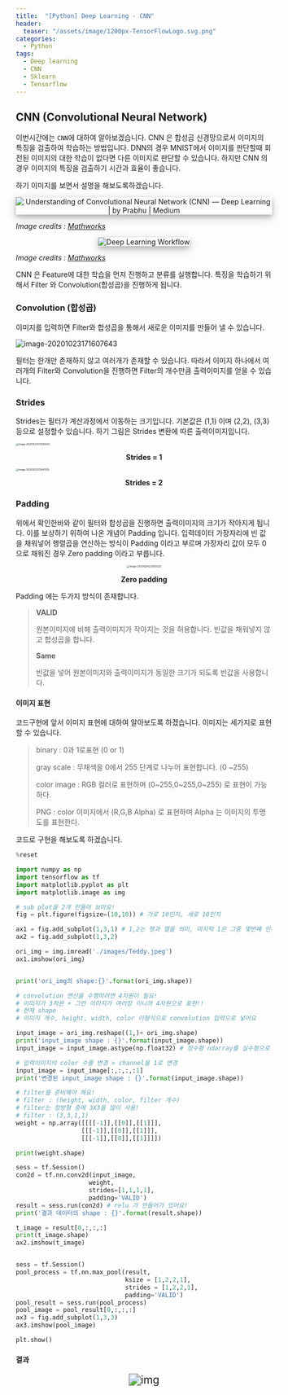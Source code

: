 ```yaml
---
title:  "[Python] Deep Learning - CNN"
header:
  teaser: "/assets/image/1200px-TensorFlowLogo.svg.png"
categories: 
  - Python
tags:
  - Deep learning
  - CNN
  - Sklearn
  - Tensorflow
---
```

## CNN (Convolutional Neural Network)

이번시간에는 `CNN`에 대하여 알아보겠습니다. CNN 은 합성곱 신경망으로서 이미지의 특징을 검출하여 학습하는 방법입니다. DNN의 경우 MNIST에서 이미지를 판단할때 회전된 이미지의 대한 학습이 없다면 다른 이미지로 판단할 수 있습니다. 하지만 CNN 의 경우 이미지의 특징을 검출하기 시간과 효율이 좋습니다. 

하기 이미지를 보면서 설명을 해보도록하겠습니다.

<p align='center'><img src="../../assets/image/1*XbuW8WuRrAY5pC4t-9DZAQ-20201023100830148.jpeg" alt="Understanding of Convolutional Neural Network (CNN) — Deep Learning | by  Prabhu | Medium" style="box-shadow: 0 4px 8px 0 rgba(0, 0, 0, 0.2), 0 6px 20px 0 rgba(0, 0, 0, 0.19"></p>

*Image credits : [Mathworks](https://kr.mathworks.com/?s_tid=gn_logo)*

<p align='center'><img src="../../assets/image/1595600945708.jpg" alt="Deep Learning Workflow" style="box-shadow: 0 4px 8px 0 rgba(0, 0, 0, 0.2), 0 6px 20px 0 rgba(0, 0, 0, 0.19"></p>

*Image credits : [Mathworks](https://kr.mathworks.com/?s_tid=gn_logo)*



CNN 은 Feature에 대한 학습을 먼저 진행하고 분류를 실행합니다. 특징을 학습하기 위해서 Filter 와 Convolution(합성곱)을 진행하게 됩니다. 

### Convolution (합성곱)

이미지를 입력하면 Filter와 합성곱을 통해서 새로운 이미지를 만들어 낼 수 있습니다. 

![image-20201023171607643](../../assets/image/image-20201023171607643.png)

필터는 한개만 존재하지 않고 여러개가 존재할 수 있습니다. 따라서 이미지 하나에서 여러개의 Filter와 Convolution을 진행하면 Filter의 개수만큼 출력이미지를 얻을 수 있습니다.

### Strides 

Strides는 필터가 계산과정에서 이동하는 크기입니다. 기본값은 (1,1) 이며 (2,2), (3,3) 등으로 설정할수 있습니다. 하기 그림은 Strides 변환에 따른 출력이미지입니다. 

<img src="../../assets/image/image-20201023172659442.png" alt="image-20201023172659442" style="zoom:33%;" />

<p align='center'><b>Strides = 1</b></p>

<img src="../../assets/image/image-20201023172647913.png" alt="image-20201023172647913" style="zoom:33%;" />

<p align='center'><b>Strides = 2</b></p>

### Padding

위에서 확인한바와 같이 필터와 합성곱을 진행하면 출력이미지의 크기가 작아지게 됩니다. 이를 보상하기 위하여 나온 개념이 Padding 입니다. 입력데이터 가장자리에 빈 값을 채워넣어 행렬곱을 연산하는 방식이 Padding 이라고 부르며 가장자리 값이 모두 0으로 채워진 경우 Zero padding 이라고 부릅니다.

<p align='center'><img src="../../assets/image/image-20201024232835532.png" alt="image-20201024232835532" style="zoom: 33%;" /></p>

<div align='center'><b>Zero padding</b></div>

Padding 에는 두가지 방식이 존재합니다.

>**VALID**
>
>원본이미지에 비해 출력이미지가 작아지는 것을 허용합니다. 빈값을 채워넣지 않고 합성곱을 합니다.
>
>**Same**
>
>빈값을 넣어 원본이미지와 출력이미지가 동일한 크기가 되도록 빈값을 사용합니다.

#### 이미지 표현

코드구현에 앞서 이미지 표현에 대하여 알아보도록 하겠습니다. 이미지는 세가지로 표현할 수 있습니다.

> binary :  0과 1로표현 (0 or 1)
>
> gray scale : 무채색을 0에서 255 단계로 나누어 표현합니다. (0 ~255)
>
> color image : RGB 컬러로 표현하며 (0~255,0~255,0~255) 로 표현이 가능하다.
>
> PNG : color 이미지에서 (R,G,B Alpha) 로 표현하며 Alpha 는 이미지의 투명도를 표현한다.

코드로 구현을 해보도록 하겠습니다.

```python
%reset

import numpy as np
import tensorflow as tf
import matplotlib.pyplot as plt
import matplotlib.image as img

# sub plot을 2개 만들어 보아요!
fig = plt.figure(figsize=(10,10)) # 가로 10인치, 세로 10인치

ax1 = fig.add_subplot(1,3,1) # 1,2는 행과 열을 의미, 마지막 1은 그중 몇번째 인지를 의미
ax2 = fig.add_subplot(1,3,2) 

ori_img = img.imread('./images/Teddy.jpeg')
ax1.imshow(ori_img)


print('ori_img의 shape:{}'.format(ori_img.shape))

# convolution 연산을 수행하려면 4차원이 필요!
# 이미지가 3차원 + 그런 이미지가 여러장 이니까 4차원으로 표현!!
# 현재 shape
# 이미지 개수, height, width, color 이형식으로 convolution 입력으로 넣어요

input_image = ori_img.reshape((1,)+ ori_img.shape)
print('input_image shape : {}'.format(input_image.shape))
input_image = input_image.astype(np.float32) # 정수형 ndarray를 실수형으로 변환

# 입력이미지의 color 수를 변경 > channel을 1로 변경
input_image = input_image[:,:,:,:1]
print('변경된 input_image shape : {}'.format(input_image.shape))

# filter를 준비해야 해요!
# filter : (height, width, color, filter 개수)
# filter는 정방형 중에 3X3을 많이 사용!
# filter : (3,3,1,1)
weight = np.array([[[[-1]],[[0]],[[1]]],
                  [[[-1]],[[0]],[[1]]],
                  [[[-1]],[[0]],[[1]]]])

print(weight.shape)

sess = tf.Session()
con2d = tf.nn.conv2d(input_image,
                    weight,
                    strides=[1,1,1,1],
                    padding='VALID')
result = sess.run(con2d) # relu 가 안들어가 있어요!
print('결과 데이터의 shape : {}'.format(result.shape))

t_image = result[0,:,:,:]
print(t_image.shape)
ax2.imshow(t_image)


sess = tf.Session()
pool_process = tf.nn.max_pool(result,  
                              ksize = [1,2,2,1], 
                              strides = [1,2,2,1],
                              padding='VALID')
pool_result = sess.run(pool_process)
pool_image = pool_result[0,:,:,:]
ax3 = fig.add_subplot(1,3,3) 
ax3.imshow(pool_image)

plt.show()
```

#### 결과

<p align = 'center'><img src="../../assets/image/0785F1F2-9AE8-47F0-B8E7-2CE4FFD4E53C.png" alt="img" style="zoom:150%;" /></p>